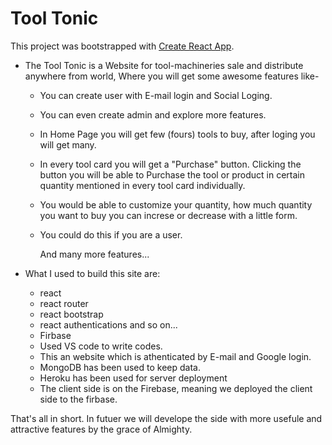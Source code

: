 # Tool Tonic

This project was bootstrapped with [Create React App](https://github.com/facebook/create-react-app).

- The Tool Tonic is a Website for tool-machineries sale and distribute anywhere from world, Where you will get some awesome features like-
    - You can create user with E-mail login and Social Loging.
    - You can even create admin and explore more features.
    - In Home Page you will get few (fours) tools to buy, after loging you will get many.
    - In every tool card you will get a "Purchase" button. Clicking the button you will be able  to Purchase the tool or product in certain quantity mentioned in every tool card individually. 
    - You would be able to customize your quantity, how much quantity you want to buy you can increse or decrease with a little form.
    - You could do this if you are a user.
    
      And many more features...  


- What I used to build this site are:
    - react
    - react router
    - react bootstrap
    - react authentications and so on...
    - Firbase
    - Used VS code to write codes.
    - This an website which is athenticated by E-mail and Google login. 
    - MongoDB has been used to keep data. 
    - Heroku has been used for server deployment 
    - The client side is on the Firebase, meaning we deployed the client side to the firbase. 
    
That's all in short. In futuer we will develope the side with more usefule and attractive features by the grace of Almighty.

